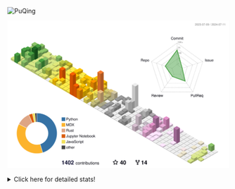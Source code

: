 ![PuQing](https://user-images.githubusercontent.com/27223114/171565019-9a56fae6-b08b-421f-99db-7e830da42371.png)

![](./profile-3d-contrib/profile-season-animate.svg)

<details>
<summary>Click here for detailed stats!</summary>

<!--START_SECTION:waka-->
![Lines of code](https://img.shields.io/badge/From%20Hello%20World%20I%27ve%20Written-1.4%20million%20lines%20of%20code-blue)

**🐱 My GitHub Data** 

> 📦 397.7 kB Used in GitHub's Storage 
 > 
> 🏆 413 Contributions in the Year 2024
 > 
> 🚫 Not Opted to Hire
 > 
> 📜 46 Public Repositories 
 > 
> 🔑 29 Private Repositories 
 > 
**I'm an Early 🐤** 

```text
🌞 Morning                494 commits         ██░░░░░░░░░░░░░░░░░░░░░░░   06.62 % 
🌆 Daytime                3415 commits        ███████████░░░░░░░░░░░░░░   45.75 % 
🌃 Evening                1598 commits        █████░░░░░░░░░░░░░░░░░░░░   21.41 % 
🌙 Night                  1958 commits        ███████░░░░░░░░░░░░░░░░░░   26.23 % 
```


📊 **This Week I Spent My Time On** 

```text
💬 Programming Languages: 
Python                   8 hrs 32 mins       █████████████░░░░░░░░░░░░   50.61 % 
Browsing                 3 hrs 22 mins       █████░░░░░░░░░░░░░░░░░░░░   19.94 % 
GitHubing                1 hr 56 mins        ███░░░░░░░░░░░░░░░░░░░░░░   11.48 % 
CLI                      50 mins             █░░░░░░░░░░░░░░░░░░░░░░░░   05.02 % 
Searching                39 mins             █░░░░░░░░░░░░░░░░░░░░░░░░   03.93 % 

🔥 Editors: 
VS Code                  9 hrs 28 mins       ██████████████░░░░░░░░░░░   56.08 % 
Chrome                   6 hrs 29 mins       ██████████░░░░░░░░░░░░░░░   38.49 % 
fish                     50 mins             █░░░░░░░░░░░░░░░░░░░░░░░░   05.02 % 
Obsidian                 4 mins              ░░░░░░░░░░░░░░░░░░░░░░░░░   00.41 % 

💻 Operating System: 
Mac                      7 hrs 24 mins       ███████████░░░░░░░░░░░░░░   43.92 % 
Linux                    6 hrs 33 mins       ██████████░░░░░░░░░░░░░░░   38.82 % 
WSL                      2 hrs 54 mins       ████░░░░░░░░░░░░░░░░░░░░░   17.26 % 
```


<!--END_SECTION:waka-->
</details>
